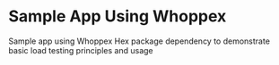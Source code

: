 # Sample App Using Whoppex

Sample app using Whoppex Hex package dependency to
demonstrate basic load testing principles and usage

